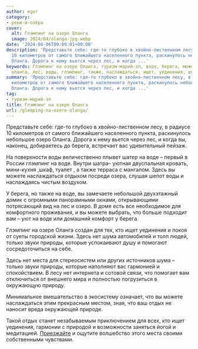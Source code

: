 ```yaml
---
author: egor
category:
- реки-и-озёра
cover:
  alt: Глэмпинг на озере Оланга
  image: 2024/04/olanga-jpg.webp
date: '2024-04-06T09:00:01+00:00'
description: 'Представьте себе: где-то глубоко в хвойно-лиственном лесу, в радиусе
  10 километров от самого ближайшего населенного пункта, раскинулось небольшое озеро
  Оланга. Дорога к нему вьется через лес, и когда ...'
keywords: Глэмпинг на озере Оланга, туризм-марий-эл, воде, берега, можете, лесу, озеро,
  оланга, лес, воды, глэмпинг, также, наслаждаться, ищет, уединения, шума, только
summary: 'Представьте себе: где-то глубоко в хвойно-лиственном лесу, в радиусе 10
  километров от самого ближайшего населенного пункта, раскинулось небольшое озеро
  Оланга. Дорога к нему вьется через лес, и когда ...'
tag:
- туризм-марий-эл
title: Глэмпинг на озере Оланга
url: /glemping-na-ozere-olanga/
---
```


Представьте себе: где-то глубоко в хвойно-лиственном лесу, в радиусе 10 километров от самого ближайшего населенного пункта, раскинулось небольшое озеро Оланга. Дорога к нему вьется через лес, и когда вы, наконец, добираетесь до берега, встречает вас удивительный пейзаж.

На поверхности воды величественно плывет шатер на воде – первый в России глэмпинг на воде. Внутри шатра– уютная двуспальная кровать, мини-кухня ,шкаф, туалет , а также терраса с мангалом. Здесь вы можете наслаждаться отдыхом посреди озера, слушая шепот воды и наслаждаясь чистым воздухом.

У берега, но также на воде, вы замечаете небольшой двухэтажный домик с огромными панорамными окнами, открывающими потрясающий вид на лес и озеро. В доме есть все необходимое для комфортного проживания, и вы можете выбрать, что больше подходит вам – уют на воде или домашний комфорт у берега.

Глэмпинг на озере Оланга создан для тех, кто ищет уединения и покоя от суеты городской жизни. Здесь нет шума автомобилей и толп людей, только звуки природы, которые успокаивают душу и помогают сосредоточиться на себе.

Здесь нет места для стереосистем или других источников шума – только звуки природы, которые наполняют вас гармонией и спокойствием. В лесу нет интернета и сотовой связи, что помогает вам отключиться от внешнего мира и полностью погрузиться в окружающую природу.

Минимальное вмешательство в экосистему означает, что вы можете наслаждаться этим прекрасным местом, зная, что ваш отдых не наносит вреда окружающей природе.

Такой отдых станет незабываемым приключением для всех, кто ищет уединения, гармонии с природой и возможности заняться йогой и медитацией. [Приезжайте](https://oglam.ru/) и ощутите волшебство этого места своими собственными чувствами.